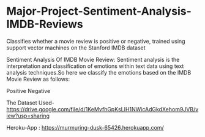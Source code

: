 # Major-Project-Sentiment-Analysis-IMDB-Reviews
Classifies whether a movie review is positive or negative, trained using support vector machines on the Stanford IMDB dataset

Sentiment Analysis Of IMDB Movie Review: Sentiment analysis is the interpretation and classification of emotions within text data using text analysis techniques.So here we classify the emotions based on the IMDB Movie Review as follows:

Positive
Negative


The Dataset Used-https://drive.google.com/file/d/1KeMvfhGpKsLIH1NWicAdGkdXehom9JVB/view?usp=sharing

Heroku-App : https://murmuring-dusk-65426.herokuapp.com/
